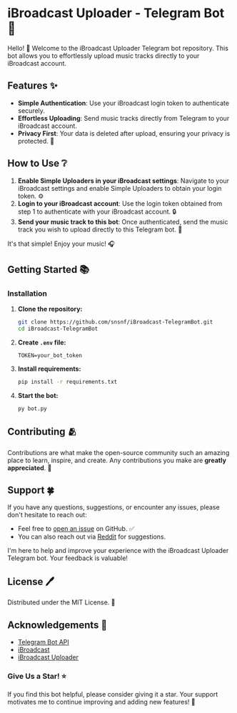 # iBroadcast Uploader - Telegram Bot 🎵

Hello! 👋 Welcome to the iBroadcast Uploader Telegram bot repository. This bot allows you to effortlessly upload music tracks directly to your iBroadcast account.

## Features ✨
- **Simple Authentication**: Use your iBroadcast login token to authenticate securely.
- **Effortless Uploading**: Send music tracks directly from Telegram to your iBroadcast account.
- **Privacy First**: Your data is deleted after upload, ensuring your privacy is protected. 🔐

## How to Use ❔

1. **Enable Simple Uploaders in your iBroadcast settings**: Navigate to your iBroadcast settings and enable Simple Uploaders to obtain your login token. ⚙️
2. **Login to your iBroadcast account**: Use the login token obtained from step 1 to authenticate with your iBroadcast account. 🔒
3. **Send your music track to this bot**: Once authenticated, send the music track you wish to upload directly to this Telegram bot. 🤩

It's that simple! Enjoy your music! 🎧

## Getting Started 📚

### Installation
1. **Clone the repository:**
    ```bash
    git clone https://github.com/snsnf/iBroadcast-TelegramBot.git
    cd iBroadcast-TelegramBot
    ```

2. **Create `.env` file:**
    ```text
    TOKEN=your_bot_token
    ```

3. **Install requirements:**
    ```bash
    pip install -r requirements.txt
    ```

4. **Start the bot:**
    ```bash
    py bot.py
    ```

## Contributing 🫂
Contributions are what make the open-source community such an amazing place to learn, inspire, and create. Any contributions you make are **greatly appreciated**. 💫


## Support 🍀

If you have any questions, suggestions, or encounter any issues, please don't hesitate to reach out:

- Feel free to [open an issue](https://github.com/snsnf/iBroadcast-TelegramBot/issues) on GitHub. ✅
- You can also reach out via [Reddit](https://www.reddit.com/r/ibroadcast/comments/1e7mwnd/ibroadcast_uploader_telegram_bot) for suggestions.

I'm here to help and improve your experience with the iBroadcast Uploader Telegram bot. Your feedback is valuable!



## License 🖊️
Distributed under the MIT License. 📑

## Acknowledgements 📖
- [Telegram Bot API](https://core.telegram.org/bots/api)
- [iBroadcast](https://www.ibroadcast.com)
- [iBroadcast Uploader](https://github.com/deseven/ibroadcast-uploader)

### Give Us a Star! ⭐
If you find this bot helpful, please consider giving it a star. Your support motivates me to continue improving and adding new features! 🌟

